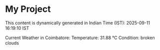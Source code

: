 # My Project

This content is dynamically generated in Indian Time (IST): 2025-09-11 16:19:10 IST


Current Weather in Coimbatore:
Temperature: 31.88 °C
Condition: broken clouds
